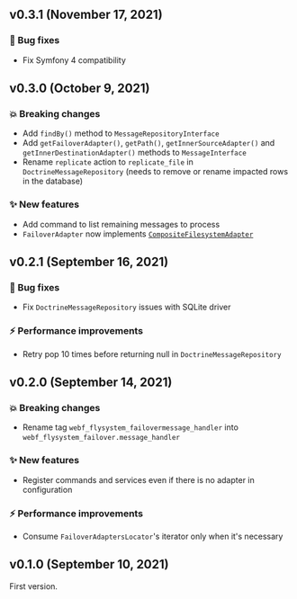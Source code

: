 ## v0.3.1 (November 17, 2021)

### 🐛 Bug fixes

* Fix Symfony 4 compatibility

## v0.3.0 (October 9, 2021)

### 💥 Breaking changes

* Add `findBy()` method to `MessageRepositoryInterface`
* Add `getFailoverAdapter()`, `getPath()`, `getInnerSourceAdapter()` and `getInnerDestinationAdapter()` methods to `MessageInterface`
* Rename `replicate` action to `replicate_file` in `DoctrineMessageRepository` (needs to remove or rename impacted rows in the database)

### ✨ New features

* Add command to list remaining messages to process
* `FailoverAdapter` now implements [`CompositeFilesystemAdapter`](https://github.com/webalternatif/flysystem-composite/blob/v0.1.0/src/CompositeFilesystemAdapter.php)

## v0.2.1 (September 16, 2021)

### 🐛 Bug fixes

* Fix `DoctrineMessageRepository` issues with SQLite driver

### ⚡ Performance improvements

* Retry pop 10 times before returning null in `DoctrineMessageRepository`

## v0.2.0 (September 14, 2021)

### 💥 Breaking changes

* Rename tag `webf_flysystem_failovermessage_handler` into `webf_flysystem_failover.message_handler`

### ✨ New features

* Register commands and services even if there is no adapter in configuration

### ⚡ Performance improvements

* Consume `FailoverAdaptersLocator`'s iterator only when it's necessary

## v0.1.0 (September 10, 2021)

First version.
